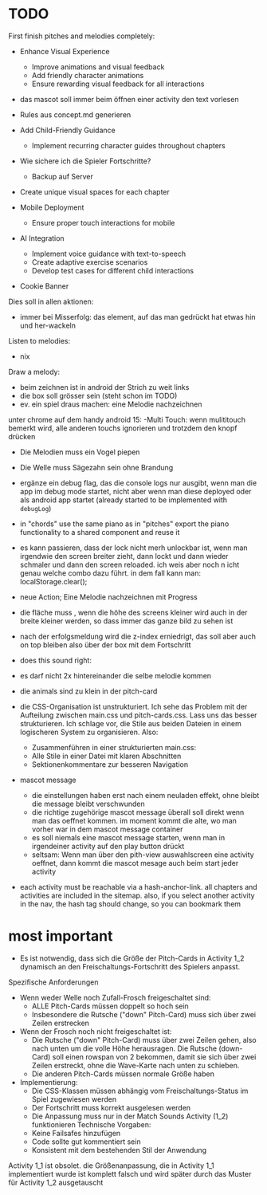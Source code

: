 TODO
====

First finish pitches and melodies completely:

- Enhance Visual Experience
    - Improve animations and visual feedback
    - Add friendly character animations
    - Ensure rewarding visual feedback for all interactions

- das mascot soll immer beim öffnen einer activity den text vorlesen

- Rules aus concept.md generieren

- Add Child-Friendly Guidance
    - Implement recurring character guides throughout chapters

- Wie sichere ich die Spieler Fortschritte? 
    - Backup auf Server

- Create unique visual spaces for each chapter

- Mobile Deployment
    - Ensure proper touch interactions for mobile
- AI Integration
    - Implement voice guidance with text-to-speech
    - Create adaptive exercise scenarios
    - Develop test cases for different child interactions

- Cookie Banner


Dies soll in allen aktionen:
- immer bei Misserfolg: das element, auf das man gedrückt hat etwas hin und her-wackeln

Listen to melodies:
- nix

Draw a melody:
- beim zeichnen ist in android der Strich zu weit links
- die box soll grösser sein (steht schon im TODO)
- ev. ein spiel draus machen: eine Melodie nachzeichnen

unter chrome auf dem handy android 15:
-Multi Touch: wenn mulititouch bemerkt wird, alle anderen touchs ignorieren und trotzdem den knopf drücken

- Die Melodien muss ein Vogel piepen
- Die Welle muss Sägezahn sein ohne Brandung 


- ergänze ein debug flag, das die console logs nur ausgibt, wenn man die app  im debug mode startet, nicht aber wenn man diese deployed oder als android app startet (already started to be implemented with `debugLog`)

- in "chords" use the same piano as in "pitches" export the piano functionality to a shared component and reuse it

- es kann passieren, dass der lock nicht merh unlockbar ist, wenn man irgendwie den screen breiter zieht, dann lockt und dann wieder schmaler und dann den screen reloaded. ich weis aber noch n icht genau welche combo dazu führt. in dem fall kann man: localStorage.clear();

- neue Action; Eine Melodie nachzeichnen mit Progress

- die fläche muss , wenn die höhe des screens kleiner wird auch in der breite kleiner werden, so dass immer das ganze bild zu sehen ist

- nach der erfolgsmeldung wird die z-index erniedrigt, das soll aber auch on top bleiben also über der box mit dem Fortschritt

- does this sound right:
 - es darf nicht 2x hintereinander die selbe melodie kommen
 - die animals sind zu klein in der pitch-card

- die CSS-Organisation ist unstrukturiert. Ich sehe das Problem mit der Aufteilung zwischen main.css und pitch-cards.css. Lass uns das besser strukturieren. Ich schlage vor, die Stile aus beiden Dateien in einem logischeren System zu organisieren. Also:
    - Zusammenführen in einer strukturierten main.css:
    - Alle Stile in einer Datei mit klaren Abschnitten
    - Sektionenkommentare zur besseren Navigation

- mascot message
    - die einstellungen haben erst nach einem neuladen effekt, ohne bleibt die message bleibt verschwunden
    - die richtige zugehörige mascot message überall soll direkt wenn man das oeffnet kommen. im moment kommt die alte, wo man vorher war in dem mascot message container
    - es soll niemals eine mascot message starten, wenn man in irgendeiner activity auf den play button drückt
    - seltsam: Wenn man über den pith-view auswahlscreen eine activity oeffnet, dann kommt die mascot mesage auch beim start jeder activity

- each activity must be reachable via a hash-anchor-link. all chapters and activities are included in the sitemap. also, if you select another activity in the nav, the hash tag should change, so you can bookmark them

# most important
- Es ist notwendig, dass sich die Größe der Pitch-Cards in Activity 1_2 dynamisch an den Freischaltungs-Fortschritt des Spielers anpasst.

Spezifische Anforderungen
- Wenn weder Welle noch Zufall-Frosch freigeschaltet sind:
    - ALLE Pitch-Cards müssen doppelt so hoch sein
    - Insbesondere die Rutsche ("down" Pitch-Card) muss sich über zwei Zeilen erstrecken
- Wenn der Frosch noch nicht freigeschaltet ist:
    - Die Rutsche ("down" Pitch-Card) muss über zwei Zeilen gehen, also nach unten um die volle Höhe herausragen. Die Rutsche (down-Card) soll einen rowspan von 2 bekommen, damit sie sich über zwei Zeilen erstreckt, ohne die Wave-Karte nach unten zu schieben.
    - Die anderen Pitch-Cards müssen normale Größe haben
- Implementierung:
    - Die CSS-Klassen müssen abhängig vom Freischaltungs-Status im Spiel zugewiesen werden
    - Der Fortschritt muss korrekt ausgelesen werden
    - Die Anpassung muss nur in der Match Sounds Activity (1_2) funktionieren
Technische Vorgaben:
    - Keine Failsafes hinzufügen
    - Code sollte gut kommentiert sein
    - Konsistent mit dem bestehenden Stil der Anwendung

Activity 1_1 ist obsolet.
die Größenanpassung, die in Activity 1_1 implementiert wurde ist komplett falsch und wird später durch das Muster für Activity 1_2 ausgetauscht